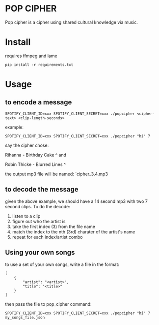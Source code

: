 # POP CIPHER

Pop cipher is a cipher using shared cultural knowledge via music.

# Install

requires ffmpeg and lame

```
pip install -r requirements.txt
```

# Usage

## to encode a message
```
SPOTIFY_CLIENT_ID=xxx SPOTIFY_CLIENT_SECRET=xxx ./popcipher <cipher-text> <clip-length-seconds>
```

example:

```
SPOTIFY_CLIENT_ID=xxx SPOTIFY_CLIENT_SECRET=xxx ./popcipher "hi" 7
```

say the cipher chose:

Rihanna - Birthday Cake
  ^
and

Robin Thicke - Blurred Lines
   ^

the output mp3 file will be named: `cipher_3.4.mp3

## to decode the message

given the above example, we should have a 14 second mp3 with two 7 second clips. To do the decode:
1. listen to a clip
2. figure out who the artist is
3. take the first index (3) from the file name
4. match the index to the nth (3rd) charater of the artist's name
5. repeat for each index/artist combo

## Using your own songs

to use a set of your own songs, write a file in the format:
```
[
    {
        "artist": "<artist>",
        "title": "<title>"
    }
]
```

then pass the file to pop_cipher command:
```
SPOTIFY_CLIENT_ID=xxx SPOTIFY_CLIENT_SECRET=xxx ./popcipher "hi" 7 my_songs_file.json
```
